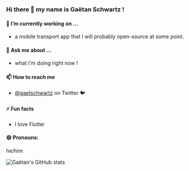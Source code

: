 ### Hi there 👋 my name is Gaëtan Schwartz !

#### 🔭 I’m currently working on ...
-  a mobile transport app that I will probably open-source at some point.

#### 💬 Ask me about ...
- what I'm doing right now !

#### 📫 How to reach me 
- [@gaetschwartz](https://twitter.com/gaetschwartz) on Twitter 🐦

#### ⚡ Fun facts
- I love Flutter

#### 😄 Pronouns:
he/him

![Gaëtan's GitHub stats](https://github-readme-stats.vercel.app/api?username=gaetschwartz&count_private=true)



